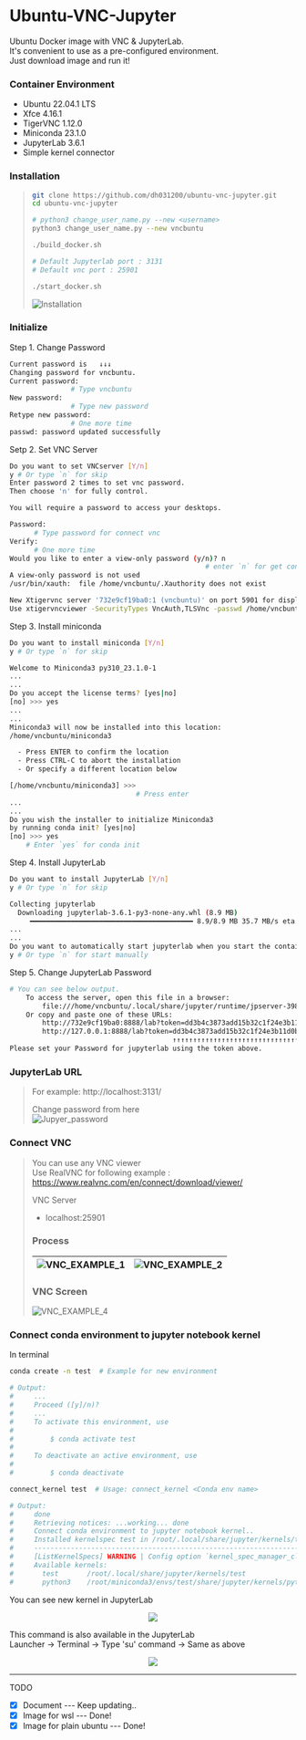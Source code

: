 # Ubuntu-VNC-Jupyter  
Ubuntu Docker image with VNC & JupyterLab.   
It's convenient to use as a pre-configured environment.   
Just download image and run it!

### Container Environment   
+ Ubuntu 22.04.1 LTS
+ Xfce 4.16.1
+ TigerVNC 1.12.0
+ Miniconda 23.1.0
+ JupyterLab 3.6.1
+ Simple kernel connector


### Installation
> ```bash
> git clone https://github.com/dh031200/ubuntu-vnc-jupyter.git
> cd ubuntu-vnc-jupyter
> 
> # python3 change_user_name.py --new <username>
> python3 change_user_name.py --new vncbuntu
> 
> ./build_docker.sh
> 
> # Default Jupyterlab port : 3131
> # Default vnc port : 25901
> 
> ./start_docker.sh
> ```
> ![Installation](/assets/installation.png)


### Initialize
Step 1. Change Password
```bash
Current password is   ↓↓↓
Changing password for vncbuntu.
Current password: 
               # Type vncbuntu
New password:
               # Type new password
Retype new password:
               # One more time
passwd: password updated successfully
```
Setp 2. Set VNC Server
```bash
Do you want to set VNCserver [Y/n]
y # Or type `n` for skip
Enter password 2 times to set vnc password.
Then choose 'n' for fully control.

You will require a password to access your desktops.

Password:
      # Type password for connect vnc
Verify:
      # One more time
Would you like to enter a view-only password (y/n)? n
                                                # enter `n` for get control
A view-only password is not used
/usr/bin/xauth:  file /home/vncbuntu/.Xauthority does not exist

New Xtigervnc server '732e9cf19ba0:1 (vncbuntu)' on port 5901 for display :1.
Use xtigervncviewer -SecurityTypes VncAuth,TLSVnc -passwd /home/vncbuntu/.vnc/passwd 732e9cf19ba0:1 to connect to the VNC server.
```
Step 3. Install miniconda
```bash
Do you want to install miniconda [Y/n]
y # Or type `n` for skip

Welcome to Miniconda3 py310_23.1.0-1
...
...
Do you accept the license terms? [yes|no]
[no] >>> yes
...
...
Miniconda3 will now be installed into this location:
/home/vncbuntu/miniconda3

  - Press ENTER to confirm the location
  - Press CTRL-C to abort the installation
  - Or specify a different location below

[/home/vncbuntu/miniconda3] >>>
                               # Press enter
...
...
Do you wish the installer to initialize Miniconda3
by running conda init? [yes|no]
[no] >>> yes
    # Enter `yes` for conda init
```
Step 4. Install JupyterLab
```bash
Do you want to install JupyterLab [Y/n]
y # Or type `n` for skip

Collecting jupyterlab
  Downloading jupyterlab-3.6.1-py3-none-any.whl (8.9 MB)
     ━━━━━━━━━━━━━━━━━━━━━━━━━━━━━━━━━━━━━━━━ 8.9/8.9 MB 35.7 MB/s eta 0:00:00
...
...
Do you want to automatically start jupyterlab when you start the container? [Y/n]
y # Or type `n` for start manually
```
Step 5. Change JupyterLab Password
```bash
# You can see below output.
    To access the server, open this file in a browser:
        file:///home/vncbuntu/.local/share/jupyter/runtime/jpserver-398-open.html
    Or copy and paste one of these URLs:
        http://732e9cf19ba0:8888/lab?token=dd3b4c3873add15b32c1f24e3b11d0b6a983fd263c1fd692
        http://127.0.0.1:8888/lab?token=dd3b4c3873add15b32c1f24e3b11d0b6a983fd263c1fd692
                                        ↑↑↑↑↑↑↑↑↑↑↑↑↑↑↑↑↑↑↑↑↑↑↑↑↑↑↑↑↑↑↑↑↑↑↑↑↑↑↑↑↑↑↑↑
Please set your Password for jupyterlab using the token above.
```

   
[//]: # (### For Windows wsl2   )

[//]: # (Download docker image: [GoogleDrive]&#40;https://drive.google.com/file/d/133tIwrNBrx5wNwVRdL5n2RJqEXBeC2Vo/view?usp=share_link&#41;   )

[//]: # (```bash)

[//]: # (docker load -i ubuntu-vnc-jupyter-wsl2.tar)

[//]: # (# REPOSITORY                    TAG               IMAGE ID       CREATED             SIZE)

[//]: # (# ubuntu_vnc                    wsl2              472080eae2ad   About an hour ago   2.39GB)

[//]: # ()
[//]: # (# docker run -d -p <VNC_PORT>:5901 -p <JUPYERLAB_PORT>:8888 --name <NAME> --ipc=host --gpus all --privileged -v <DIR>:<DIR> ubuntu_vnc:wsl2 /start.sh && bash)

[//]: # (docker run -d -p 25901:5901 -p 9501:8888 --name dev --ipc=host --gpus all --privileged -v /mnt/d/Dev:/workspace ubuntu_vnc:wsl2 /start.sh && bash)

[//]: # ()
[//]: # (# CONTAINER ID   IMAGE                                 COMMAND                  CREATED             STATUS                    PORTS                                               NAMES)

[//]: # (# 74945c7f67dd   ubuntu_vnc:wsl2                       "/start.sh"              About an hour ago   Up About an hour          0.0.0.0:25901->5901/tcp, 0.0.0.0:9501->8888/tcp     dev)

[//]: # (```)
   
### JupyterLab URL   
> For example: http://localhost:3131/   
> 
> Change password from here   
> ![Jupyer_password](/assets/jupyter_password.png)
   
### Connect VNC
> You can use any VNC viewer   
> Use RealVNC for following example : https://www.realvnc.com/en/connect/download/viewer/   
>
> VNC Server   
> * localhost:25901   
>
>    
> ### Process
> ![VNC_EXAMPLE_1](/assets/vnc-1.png) |![VNC_EXAMPLE_2](/assets/vnc-2.png)
> -- | -- |
>   
> ### VNC Screen
> ![VNC_EXAMPLE_4](/assets/vnc-4.png)

  
### Connect conda environment to jupyter notebook kernel  
  
In terminal  
```sh 
conda create -n test  # Example for new environment

# Output:
#     ...  
#     Proceed ([y]/n)? 
#     ...
#     To activate this environment, use
#
#         $ conda activate test
#
#     To deactivate an active environment, use
#
#         $ conda deactivate

connect_kernel test  # Usage: connect_kernel <Conda env name>

# Output:
#     done
#     Retrieving notices: ...working... done
#     Connect conda environment to jupyter notebook kernel..
#     Installed kernelspec test in /root/.local/share/jupyter/kernels/test
#     ------------------------------------------------------------------------------------
#     [ListKernelSpecs] WARNING | Config option `kernel_spec_manager_class` not recognized by `ListKernelSpecs`.
#     Available kernels:
#       test       /root/.local/share/jupyter/kernels/test
#       python3    /root/miniconda3/envs/test/share/jupyter/kernels/python3

```  

You can see new kernel in JupyterLab   
<p align="center">
 <img src = "/assets/jupyter-3.png">
</p> 


This command is also available in the JupyterLab   
Launcher -> Terminal -> Type 'su' command -> Same as above   
<p align="center">
 <img src = "/assets/jupyter-2_short.png">
</p>
   
--------   
TODO     
- [x] Document --- Keep updating..
- [X] Image for wsl  --- Done!
- [X] Image for plain ubuntu  --- Done!
